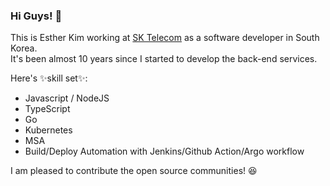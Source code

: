 
### Hi Guys! 👋
This is Esther Kim working at [SK Telecom](https://www.sktelecom.com/index.html) as a software developer in South Korea.  
It's been almost 10 years since I started to develop the back-end services. 

Here's ✨skill set✨:

- Javascript / NodeJS 
- TypeScript
- Go
- Kubernetes
- MSA
- Build/Deploy Automation with Jenkins/Github Action/Argo workflow

I am pleased to contribute the open source communities! 😆 
